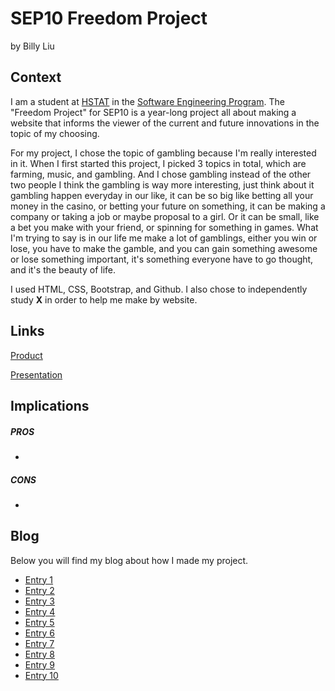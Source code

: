# SEP10 Freedom Project
by Billy Liu

## Context
I am a student at [HSTAT](https://www.hstat.org/) in the [Software Engineering Program](https://hstatsep.github.io/). The "Freedom Project" for SEP10 is a year-long project all about making a website that informs the viewer of the current and future innovations in the topic of my choosing.

For my project, I chose the topic of gambling because I'm really interested in it. When I first started this project, I picked 3 topics in total, which are farming, music, and gambling. And I chose gambling instead of the other two people I think the gambling is way more interesting, just think about it gambling happen everyday in our like, it can be so big like betting all your money in the casino, or betting your future on something, it can be making a company or taking a job or maybe proposal to a girl. Or it can be small, like a bet you make with your friend, or spinning for something in games. What I'm trying to say is in our life me make a lot of gamblings, either you win or lose, you have to make the gamble, and you can gain something awesome or lose something important, it's something everyone have to go thought, and it's the beauty of life.

I used HTML, CSS, Bootstrap, and Github. I also chose to independently study **X** in order to help me make by website.

## Links

[Product]()

[Presentation]()

## Implications
##### PROS
* 
##### CONS
* 


## Blog
Below you will find my blog about how I made my project.

* [Entry 1](blog/entry01.md)
* [Entry 2](blog/entry02.md)
* [Entry 3](blog/entry03.md)
* [Entry 4](blog/entry04.md)
* [Entry 5](blog/entry05.md)
* [Entry 6](blog/entry06.md)
* [Entry 7](blog/entry07.md)
* [Entry 8](blog/entry08.md)
* [Entry 9](blog/entry09.md)
* [Entry 10](blog/entry10.md)
